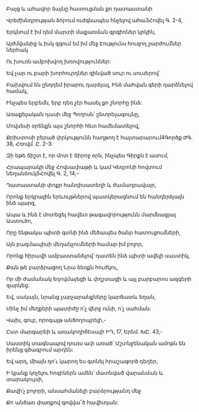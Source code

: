 Բայց և ահավոր ձայնը հատուցման քո դատաստանի

Վրեժխնդրության ձորում ուժգնապես հնչելով ահա3Հովել Գ. 2-4,

Երկնում է իմ դեմ մարտի մաքառման գրգիռներ կրկին,

Այժմվանից և իսկ զգում եմ իմ մեջ Էությունս հուզող շարժումներ ներհակ

Ու խուռն ամբոխվող խռովություններ:

Եվ չար ու բարի խորհուրդներ զինված սուր ու սուսերով՝

Բախվում են ընդդեմ իրարու դարձյալ, Ինձ մահվան գերի դարձնելով համակ,

Ինչպես երբեմն, երբ դեռ չէր հասել քո շնորհը ինձ:

Առաքելական դասի մեջ Պողոսն՝ ընտրելագույնը,

Մովսեսի օրենքն այս շնորհի հետ համեմատելով,

Քրիստոսի բերած փրկությունն հաղթող է հայտարարում4Գործք ԺԳ. 38, Հռովմ. Ը. 2-3:

Զի եթե ճիշտ է, որ մոտ է Տիրոջ օրն, ինչպես Գիրքն է ասում,

Հրապարակի մեջ Հովսափաթի և կամ Կեդրոնի հովտում նեղանձուկ5Հովել Գ. 2, 14,–

Դատաստանի փոքր հանդիսատեղի և ժամադրավայր,

Որոնք երկրային երևույթներով պատկերացնում են հանդերձյալն ինձ պարզ,

Ապա և ինձ է մոտեցել հավետ թագավորությունն մարմնացյալ Աստուծո,

Որը ենթակա պիտի գտնի ինձ մեծապես ծանր հատուցումների,

Այն բազմապիսի մեղանչումների համար իմ բոլոր,

Որոնք հիրավի ամբաստանելով՝ դատեն ինձ պիտի ավելի սաստիկ,

Քան թե բարձրացող Նրա ձեռքն հուժկու,

Որ մի ժամանակ եդովմայեցի և փղշտացի և այլ բարբարոս ազգերի զարկեց:

Եվ, սակայն, նրանց չարչարանքները կարճատև եղան,

Մինչ իմ մեղքերի պատիժը ո՛չ վերջ ունի, ո՛չ սահման:

Վախ, գուբ, որոգայթ անճողոպրելի,-

Ըստ մարգարեի և առակողի6Եսայի ԻԴ, 17, Երեմ. ԽԸ. 43,-

Սաստիկ տագնապով դուռս ափ առած՝ Մշտնջենական ամոթն են իրենց գծագրում արդեն:

Եվ արդ, միայն դո՛ւ կարող ես գտնել հրաշագործ դեղեր,

Ի կյանք կոչելու հոգիներն ամեն՝ մատնված վարանման և տարակույսի,

Քավի՛չ բոլորի, անսահմանելի բարձրությանդ մեջ

Քո անճառ փառքով գովվա՜ծ հավիտյան: